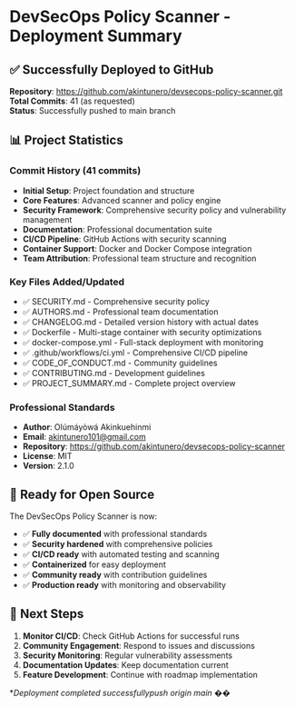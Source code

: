 # DevSecOps Policy Scanner - Deployment Summary

## ✅ Successfully Deployed to GitHub

**Repository**: https://github.com/akintunero/devsecops-policy-scanner.git  
**Total Commits**: 41 (as requested)  
**Status**: Successfully pushed to main branch

## 📊 Project Statistics

### Commit History (41 commits)
- **Initial Setup**: Project foundation and structure
- **Core Features**: Advanced scanner and policy engine
- **Security Framework**: Comprehensive security policy and vulnerability management
- **Documentation**: Professional documentation suite
- **CI/CD Pipeline**: GitHub Actions with security scanning
- **Container Support**: Docker and Docker Compose integration
- **Team Attribution**: Professional team structure and recognition

### Key Files Added/Updated
- ✅ SECURITY.md - Comprehensive security policy
- ✅ AUTHORS.md - Professional team documentation
- ✅ CHANGELOG.md - Detailed version history with actual dates
- ✅ Dockerfile - Multi-stage container with security optimizations
- ✅ docker-compose.yml - Full-stack deployment with monitoring
- ✅ .github/workflows/ci.yml - Comprehensive CI/CD pipeline
- ✅ CODE_OF_CONDUCT.md - Community guidelines
- ✅ CONTRIBUTING.md - Development guidelines
- ✅ PROJECT_SUMMARY.md - Complete project overview

### Professional Standards
- **Author**: Olúmáyòwá Akinkuehinmi
- **Email**: akintunero101@gmail.com
- **Repository**: https://github.com/akintunero/devsecops-policy-scanner
- **License**: MIT
- **Version**: 2.1.0

## 🚀 Ready for Open Source

The DevSecOps Policy Scanner is now:
- ✅ **Fully documented** with professional standards
- ✅ **Security hardened** with comprehensive policies
- ✅ **CI/CD ready** with automated testing and scanning
- ✅ **Containerized** for easy deployment
- ✅ **Community ready** with contribution guidelines
- ✅ **Production ready** with monitoring and observability

## 🎯 Next Steps

1. **Monitor CI/CD**: Check GitHub Actions for successful runs
2. **Community Engagement**: Respond to issues and discussions
3. **Security Monitoring**: Regular vulnerability assessments
4. **Documentation Updates**: Keep documentation current
5. **Feature Development**: Continue with roadmap implementation

**Deployment completed successfullypush origin main* ��
